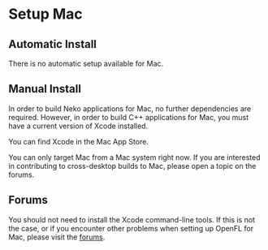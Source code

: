 # Setup Mac

## Automatic Install

There is no automatic setup available for Mac.

## Manual Install

In order to build Neko applications for Mac, no further dependencies are required. However, in order to build C++ applications for Mac, you must have a current version of Xcode installed.

You can find Xcode in the Mac App Store.

You can only target Mac from a Mac system right now. If you are interested in contributing to cross-desktop builds to Mac, please open a topic on the forums.

## Forums

You should not need to install the Xcode command-line tools. If this is not the case, or if you encounter other problems when setting up OpenFL for Mac, please visit the [forums](http://community.openfl.org/c/help).

